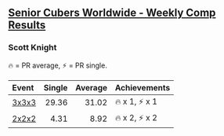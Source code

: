 <style>table {white-space: nowrap;}</style>

## [Senior Cubers Worldwide - Weekly Comp Results](/scw-comp/results/)
### Scott Knight

<span style="white-space: nowrap;">🔥 = PR average</span>, <span style="white-space: nowrap;">⚡ = PR single</span>.

| Event | Single | Average | Achievements|
| :-- | --: | --: | :-- |
| [3x3x3](333.md) | 29.36 | 31.02 | 🔥 x 1, ⚡ x 1 |
| [2x2x2](222.md) | 4.31 | 8.92 | 🔥 x 2, ⚡ x 2 |

<!-- Global site tag (gtag.js) - Google Analytics -->
<script async src="https://www.googletagmanager.com/gtag/js?id=UA-86348435-3"></script>
<script>window.dataLayer = window.dataLayer || []; function gtag() {dataLayer.push(arguments);} gtag('js', new Date()); gtag('config', 'UA-86348435-3');</script>
